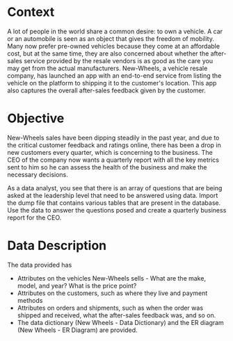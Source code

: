 # Context
A lot of people in the world share a common desire: to own a vehicle. A car or an automobile is seen as an object that gives the freedom of mobility. Many now prefer pre-owned vehicles because they come at an affordable cost, but at the same time, they are also concerned about whether the after-sales service provided by the resale vendors is as good as the care you may get from the actual manufacturers. New-Wheels, a vehicle resale company, has launched an app with an end-to-end service from listing the vehicle on the platform to shipping it to the customer's location. This app also captures the overall after-sales feedback given by the customer.

 

# Objective
New-Wheels sales have been dipping steadily in the past year, and due to the critical customer feedback and ratings online, there has been a drop in new customers every quarter, which is concerning to the business. The CEO of the company now wants a quarterly report with all the key metrics sent to him so he can assess the health of the business and make the necessary decisions.

As a data analyst, you see that there is an array of questions that are being asked at the leadership level that need to be answered using data. Import the dump file that contains various tables that are present in the database. Use the data to answer the questions posed and create a quarterly business report for the CEO.

 

# Data Description
The data provided has

- Attributes on the vehicles New-Wheels sells - What are the make, model, and year? What is the price point?
- Attributes on the customers, such as where they live and payment methods
- Attributes on orders and shipments, such as when the order was shipped and received, what the after-sales feedback was, and so on.
- The data dictionary (New Wheels - Data Dictionary) and the ER diagram (New Wheels - ER Diagram) are provided.
